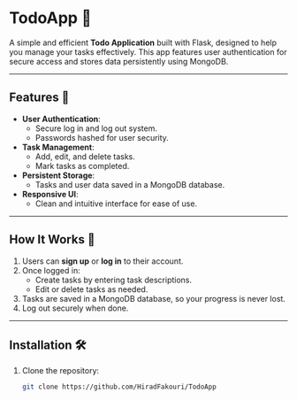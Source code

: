 # TodoApp 📝

A simple and efficient **Todo Application** built with Flask, designed to help you manage your tasks effectively. This app features user authentication for secure access and stores data persistently using MongoDB.

---

## Features 🌟

- **User Authentication**:
  - Secure log in and log out system.
  - Passwords hashed for user security.
- **Task Management**:
  - Add, edit, and delete tasks.
  - Mark tasks as completed.
- **Persistent Storage**:
  - Tasks and user data saved in a MongoDB database.
- **Responsive UI**:
  - Clean and intuitive interface for ease of use.

---

## How It Works 🔧

1. Users can **sign up** or **log in** to their account.
2. Once logged in:
   - Create tasks by entering task descriptions.
   - Edit or delete tasks as needed.
3. Tasks are saved in a MongoDB database, so your progress is never lost.
4. Log out securely when done.

---

## Installation 🛠️

1. Clone the repository:
   ```bash
   git clone https://github.com/HiradFakouri/TodoApp
